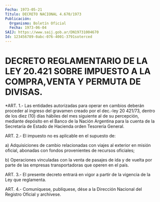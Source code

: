 ```yaml
---
Fecha: 1973-05-21
Título: DECRETO NACIONAL 4.670/1973
Publicación:
  Organismo: Boletín Oficial
  Fecha: 1973-06-04
SAIJ: https://www.saij.gob.ar/DN19731004670
Id: 123456789-0abc-076-4001-3791soterced
---
```

# DECRETO REGLAMENTARIO DE LA LEY 20.421 SOBRE IMPUESTO A LA COMPRA,VENTA Y PERMUTA DE DIVISAS.

<a id="1"></a>
*ART.  1.-  Las  entidades  autorizadas para operar en cambios deberán proceder al ingreso del gravamen  creado por el dec.-ley 20 421/73, dentro de los diez (10) días hábiles  del  mes siguiente al de  su  percepción,  mediante  depósito  en  el Banco de la  Nación Argentina  para  la cuenta de la Secretaría de Estado  de  Hacienda orden Tesorería General.

<a id="2"></a>
ART.  2.-  El impuesto no es aplicable en el supuesto de:

a) Adquisiciones  de  cambio relacionadas con viajes al exterior en misión  oficial,  abonadas  con  fondos  provenientes  de  recursos oficiales;

b) Operaciones vinculadas  con  la  venta  de  pasajes  de ida y de vuelta por parte de las empresas transportadoras que operen  en  el país.

<a id="3"></a>
ART.  3.-  El presente decreto entrará en vigor a partir de la vigencia de la Ley que reglamenta.

<a id="4"></a>
ART. 4.- Comuníquese, publíquese, dése a la Dirección Nacional del Registro Oficial y archívese.